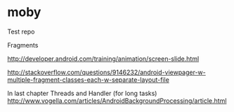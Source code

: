 moby
====
Test repo

Fragments

http://developer.android.com/training/animation/screen-slide.html

http://stackoverflow.com/questions/9146232/android-viewpager-w-multiple-fragment-classes-each-w-separate-layout-file

In last chapter Threads and Handler (for long tasks)
http://www.vogella.com/articles/AndroidBackgroundProcessing/article.html

